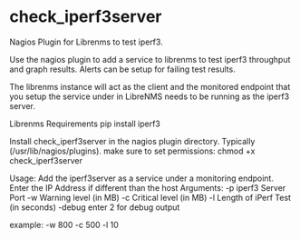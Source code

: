 # check_iperf3server
Nagios Plugin for Librenms to test iperf3.

Use the nagios plugin to add a service to librenms to test iperf3 throughput and graph results.  Alerts can be setup for failing test results.

The librenms instance will act as the client and the monitored endpoint that you setup the service under in LibreNMS needs to be running as the iperf3 server.  

Librenms Requirements
pip install iperf3

Install check_iperf3server in the nagios plugin directory.  Typically (/usr/lib/nagios/plugins).  make sure to set permissions: chmod +x check_iperf3server

Usage:
Add the iperf3server as a service under a monitoring endpoint.
Enter the IP Address if different than the host
Arguments:
-p iperf3 Server Port
-w Warning level (in MB)
-c Critical level (in MB)
-l Length of iPerf Test (in seconds)
-debug enter 2 for debug output

example:
-w 800 -c 500 -l 10
